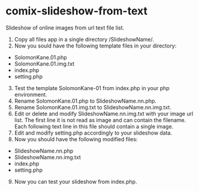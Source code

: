 # comix-slideshow-from-text
Slideshow of online images from url text file list. 

1. Copy all files app in a single directory /SlideshowName/.
2. Now you sould have the following template files in your directory:
  - SolomonKane.01.php	
  - SolomonKane.01.img.txt
  - index.php	
  - setting.php
3. Test the template SolomonKane-01 from index.php in your php environment.
4. Rename SolomonKane.01.php to SlideshowName.nn.php.
5. Rename SolomonKane.01.img.txt to SlideshowName.nn.img.txt.
6. Edit or delete and modify SlideshowName.nn.img.txt with your image url list.
The first line it is not read as image and can contain the filename.
Each following text line in this file should contain a single image. 
7. Edit and modify setting.php accordingly to your slideshow data.
8. Now you should have the following modified files:
  - SlideshowName.nn.php	
  - SlideshowName.nn.img.txt
  - index.php	
  - setting.php
9. Now you can test your slideshow from index.php.
